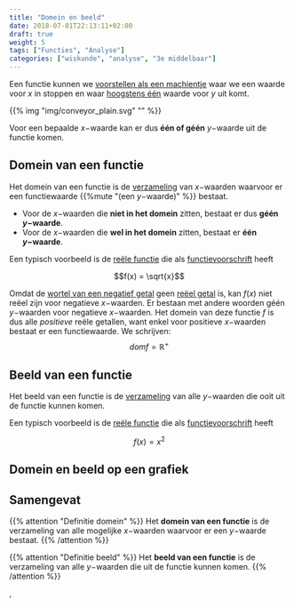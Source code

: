 ```yaml
---
title: "Domein en beeld"
date: 2018-07-01T22:13:11+02:00
draft: true
weight: 5
tags: ["Functies", "Analyse"]
categories: ["wiskunde", "analyse", "3e middelbaar"]
---
```

Een functie kunnen we [voorstellen als een machientje](../intro) waar we een
waarde voor $x$ in stoppen en waar [hoogstens één](../intro#samengevat) waarde
voor $y$ uit komt.

{{% img "img/conveyor_plain.svg" "" %}}

Voor een bepaalde $x-$waarde kan er dus **één of géén** $y-$waarde uit de
functie komen.

## Domein van een functie
Het domein van een functie is de [verzameling](../../algemeen/verzamelingen)
van $x-$waarden waarvoor er een functiewaarde {{%mute "(een $y-$waarde)" %}} bestaat.

* Voor de $x-$waarden die **niet in het domein** zitten, bestaat er dus **géén
$y-$waarde**.
* Voor de $x-$waarden die **wel in het domein** zitten, bestaat er **één
$y-$waarde**.

Een typisch voorbeeld is de [reële functie](../reele_functies) die als
[functievoorschrift](../voorschrift) heeft

$$f(x) = \sqrt{x}$$

Omdat de [wortel van een negatief
getal](../../algemeen/vierkantswortel#vierkantswortel-van-een-negatief-getal)
geen [reëel getal](../../algemeen/reele_getallen) is, kan $f(x)$ niet reëel zijn 
voor negatieve $x-$waarden. Er bestaan met andere woorden géén $y-$waarden
 voor negatieve $x-$waarden. 
Het domein
van deze functie $f$ is dus alle *positieve* reële getallen, want enkel voor
positieve $x-$waarden bestaat er een functiewaarde. We schrijven:
$$dom f = \mathbb{R}^+$$

## Beeld van een functie
Het beeld van een functie is de [verzameling](../../algemeen/verzamelingen) 
van alle $y-$waarden die ooit uit de functie kunnen komen.

Een typisch voorbeeld is de [reële functie](../reele_functies) die als
[functievoorschrift](../voorschrift) heeft

$$f(x) = x^2$$


## Domein en beeld op een grafiek

## Samengevat
{{% attention "Definitie domein" %}}
Het **domein van een functie** is de verzameling van alle mogelijke $x-$waarden
waarvoor er een $y-$waarde bestaat.
{{% /attention %}}

{{% attention "Definitie beeld" %}}
Het **beeld van een functie** is de verzameling van alle $y-$waarden die uit de
functie kunnen komen.
{{% /attention %}}
   
, 